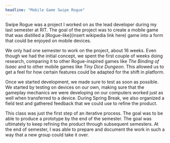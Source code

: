```yaml
---
headline: "Mobile Game Swipe Rogue"
---
```

Swipe Rogue was a project I worked on as the lead developer during my last semester at RIT. The goal of the project was to create a mobile game that was distilled a [Rogue-like](insert wikipedia link here) game into a form that could be enjoyed on mobile devices.

We only had one semester to work on the project, about 16 weeks. Even though we had the initial concept, we spent the first couple of weeks doing research, comparing it to other Rogue-inspired games like *The Binding of Isaac* and to other mobile games like *Tiny Dice Dungeon*. This allowed us to get a feel for how certain features could be adapted for the shift in platform.

Once we started development, we made sure to test as soon as possible. We started by testing on devices on our own, making sure that the gameplay mechanics we were developing on our computers worked just as well when transferred to a device. During Spring Break, we also organized a field test and gathered feedback that we could use to refine the product.

This class was just the first step of an iterative process. The goal was to be able to produce a prototype by the end of the semester. The goal was ultimately to keep refining the product through subsequent semesters. At the end of semester, I was able to prepare and document the work in such a way that a new group could take it over.